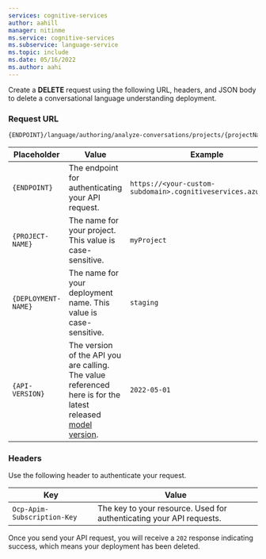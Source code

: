 ```yaml
---
services: cognitive-services
author: aahill
manager: nitinme
ms.service: cognitive-services
ms.subservice: language-service
ms.topic: include
ms.date: 05/16/2022
ms.author: aahi
---
```


Create a **DELETE** request using the following URL, headers, and JSON body to delete a conversational language understanding deployment.


### Request URL

```rest
{ENDPOINT}/language/authoring/analyze-conversations/projects/{projectName}/deployments/{deploymentName}?api-version={API-VERSION}
```

|Placeholder  |Value  | Example |
|---------|---------|---------|
|`{ENDPOINT}`     | The endpoint for authenticating your API request.   | `https://<your-custom-subdomain>.cognitiveservices.azure.com` |
|`{PROJECT-NAME}`     | The name for your project. This value is case-sensitive.   | `myProject` |
|`{DEPLOYMENT-NAME}`     | The name for your deployment name. This value is case-sensitive.   | `staging` |
|`{API-VERSION}`     | The version of the API you are calling. The value referenced here is for the latest released [model version](../../../concepts/model-lifecycle.md#choose-the-model-version-used-on-your-data). | `2022-05-01` |

### Headers

Use the following header to authenticate your request. 

|Key|Value|
|--|--|
|`Ocp-Apim-Subscription-Key`| The key to your resource. Used for authenticating your API requests.|


Once you send your API request, you will receive a `202` response indicating success, which means your deployment has been deleted.
